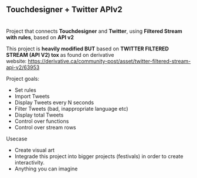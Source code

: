 <H2><p>Touchdesigner + Twitter APIv2</H2><br />
Project that connects <strong>Touchdesigner</strong> and <strong>Twitter</strong>, using <strong>Filtered Stream with rules</strong>, based on <strong>API v2</strong></p>

<p>This project is <strong>heavily modified BUT</strong> based on&nbsp;<strong>TWITTER FILTERED STREAM (API V2) tox&nbsp;</strong>as found on derivative website:&nbsp;<a href="https://derivative.ca/community-post/asset/twitter-filtered-stream-api-v2/63953">https://derivative.ca/community-post/asset/twitter-filtered-stream-api-v2/63953</a></p>

<p>Project goals:</p>

<ul>
	<li>Set rules</li>
	<li>Import Tweets</li>
	<li>Display Tweets every N seconds</li>
	<li>Filter Tweets (bad, inappropriate language etc)</li>
	<li>Display total Tweets</li>
	<li>Control over functions</li>
	<li>Control over stream rows</li>
</ul>

<p>Usecase</p>

<ul>
	<li>Create visual art</li>
	<li>Integrade this project into bigger projects (festivals) in order to create interactivity.&nbsp;</li>
	<li>Anything you can imagine</li>
</ul>

<p>&nbsp;</p>
